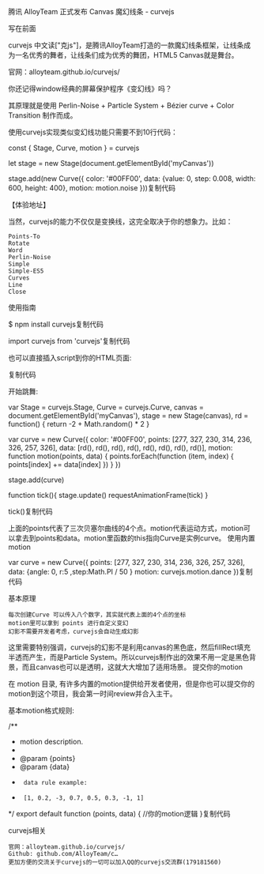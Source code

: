 腾讯 AlloyTeam 正式发布 Canvas 魔幻线条 - curvejs


写在前面

curvejs 中文读["克js"]，是腾讯AlloyTeam打造的一款魔幻线条框架，让线条成为一名优秀的舞者，让线条们成为优秀的舞团，HTML5 Canvas就是舞台。

官网：alloyteam.github.io/curvejs/

你还记得window经典的屏幕保护程序《变幻线》吗？

其原理就是使用 Perlin-Noise + Particle System + Bézier curve + Color Transition 制作而成。

使用curvejs实现类似变幻线功能只需要不到10行代码：

const  { Stage, Curve, motion } = curvejs

let stage = new Stage(document.getElementById('myCanvas'))

stage.add(new Curve({
    color: '#00FF00',
    data: {value: 0, step: 0.008, width: 600, height: 400},
    motion: motion.noise
}))复制代码

【体验地址】

当然，curvejs的能力不仅仅是变换线，这完全取决于你的想象力。比如：

    Points-To
    Rotate
    Word
    Perlin-Noise
    Simple
    Simple-ES5
    Curves
    Line
    Close

使用指南

$ npm install curvejs复制代码

import curvejs from 'curvejs'复制代码

也可以直接插入script到你的HTML页面:

<script src="https://unpkg.com/curvejs@0.2.0/dist/curve.min.js"></script>复制代码

开始跳舞:

var Stage = curvejs.Stage,
    Curve = curvejs.Curve,
    canvas = document.getElementById('myCanvas'),
    stage = new Stage(canvas),
    rd = function() {
     return -2 + Math.random() * 2
    }

var curve = new Curve({
  color: '#00FF00',
  points: [277, 327, 230, 314, 236, 326, 257, 326],
  data: [rd(), rd(), rd(), rd(), rd(), rd(), rd(), rd()],
  motion: function motion(points, data) {
      points.forEach(function (item, index) {
          points[index] += data[index]
      })
  }
})

stage.add(curve)

function tick(){
  stage.update()
  requestAnimationFrame(tick)
}

tick()复制代码

上面的points代表了三次贝塞尔曲线的4个点。motion代表运动方式，motion可以拿去到points和data。motion里函数的this指向Curve是实例curve。
使用内置motion

var curve = new Curve({
  points: [277, 327, 230, 314, 236, 326, 257, 326],
  data: {angle: 0, r:5 ,step:Math.PI / 50 }
  motion: curvejs.motion.dance
})复制代码

基本原理

    每次创建Curve 可以传入八个数字，其实就代表上面的4个点的坐标
    motion里可以拿到 points 进行自定义变幻
    幻影不需要开发者考虑，curvejs会自动生成幻影

这里需要特别强调，curvejs的幻影不是利用canvas的黑色底，然后fillRect填充半透而产生，而是Particle System。所以curvejs制作出的效果不用一定是黑色背景，而且canvas也可以是透明，这就大大增加了适用场景。
提交你的motion

在 motion 目录, 有许多内置的motion提供给开发者使用，但是你也可以提交你的motion到这个项目，我会第一时间review并合入主干。

基本motion格式规则:

/**
 * motion description.
 *
 * @param {points}
 * @param {data}
 *      data rule example:
 *      [1, 0.2, -3, 0.7, 0.5, 0.3, -1, 1]
 */
export default function (points, data) {
    //你的motion逻辑
}复制代码

curvejs相关

    官网：alloyteam.github.io/curvejs/
    Github: github.com/AlloyTeam/c…
    更加方便的交流关于curvejs的一切可以加入QQ的curvejs交流群(179181560)

